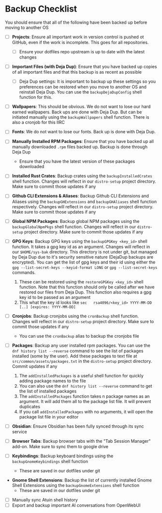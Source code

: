 # Backup Checklist

You should ensure that all of the following have been backed up before moving to another OS

- [ ] **Projects**:  Ensure all important work in version control is pushed ot GitHub, even if the work is incomplete. This goes for all repositories.
  - [ ] Ensure your dotfiles repo upstream is up to date with the latest changes
- [ ] **Important Files (with Deja Dup)**: Ensure that you have backed up copies of all important files and that this backup is as recent as possible
  - [ ] Deja Dup settings: It is important to backup up these settings so you preferences can be restored when you move to another OS and reinstall Deja Dup. You can use the `backupDejaDupConfig` shell function for this.

- [ ] **Wallpapers**: This should be obvious. We do not want to lose our hard earned wallpapers. Back ups are done with Deja Dup. But can be initiated manually using the `backupWallpapers` shell function. There is also a cronjob for this IIRC

- [ ] **Fonts**: We do not want to lose our fonts. Back up is done with Deja Dup.
- [ ] **Manually Installed RPM Packages**: Ensure that you have backed up all manually downloaded `.rpm` files backed up. Backup is done through Deja Dup
  - Ensure that you have the latest version of these packages downloaded
- [ ] **Installed Rust Crates**: Backup crates using the `backupInstalledCrates` shell function. Changes will reflect in our `distro-setup` project directory. Make sure to commit those updates if any
- [ ] **Github CLI Extensions & Aliases**: Backup Github CLI Extensions and Aliases using the `backupGHExtensions` and `backupGHAliases` shell function respectively. Changes will reflect in our `distro-setup` project directory. Make sure to commit those updates if any
- [ ] **Global NPM Packages**: Backup global NPM packages using the `backupGlobalNpmPkgs` shell function. Changes will reflect in our `distro-setup` project directory. Make sure to commit those updates if any

- [ ] **GPG Keys**: Backup GPG keys using the `backupGPGKey <key_id>` shell function. It takes a gpg key id as an argument. Changes will reflect in our `$HOME/sys-bak` directory. This directory is not under git, but managed by Deja Dup due to it's security sensitive nature (DejaDup backups are encrypted). You can get the list of gpg keys and their id using either the `gpg --list-secret-keys --keyid-format LONG` or `gpg --list-secret-keys` commands.
    1. These can be restored using the `restoreGPGKey <key_id>` shell function. Note that this function should only be called after we have restored our files from Deja Dup. This function also requires a gpg key id to be passed as an argument
    2. This what the key id looks like `sec   rsa4096/<key_id> YYYY-MM-DD [..] [expires: YYYY-MM-DD]`

- [ ] **Cronjobs**: Backup cronjobs using the `cronBackup` shell function. Changes will reflect in our `distro-setup` project directory. Make sure to commit those updates if any
  - You can use the `cronBackup` alias to backup the cronjobs file

- [ ] **Packages**: Backup any user installed rpm packages. You can use the `dnf history list --reverse` command to see the list of packages installed (some by the user). Add these packages to text file at `src/common/assets/packages.txt` in the `distro-setup` project directory. Commit updates if any
    1. The `addInstalledPackages` is a useful shell function for quickly adding package names to the file
    2. You can also use the `dnf history list --reverse` command to get the list of installed packages
    3. The `addInstalledPackages` function takes n package names as an argument. It will add them all to the package list file. It will prevent duplicates
    4. If you call `addInstalledPackages` with no arguments, it will open the package list file in your editor

- [ ] **Obsidian**: Ensure Obsidian has been fully synced through its sync service

- [ ] **Browser Tabs**: Backup browser tabs with the "Tab Session Manager" add-on. Make sure to sync them to google drive

- [ ] **Keybindings**: Backup keyboard bindings using the `backupGnomeKeybindings` shell function
  - These are saved in our dotfiles under git

- **Gnome Shell Extensions**: Backup the list of currently installed Gnome Shell Extensions using the `backupGnomeExtensions` shell function
  - These are saved in our dotfiles under git

- [ ] Manually sync Atuin shell history
- [ ] Export and backup important AI conversations from OpenWebUI
